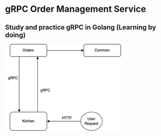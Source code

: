 # gRPC Order Management Service

## Study and practice gRPC in Golang (Learning by doing)

![](diagram.png)
